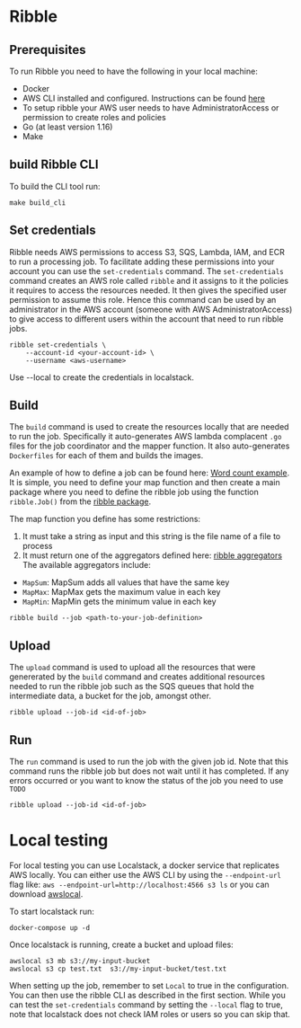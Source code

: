 # Ribble

## Prerequisites
To run Ribble you need to have the following in your local machine:

- Docker 
- AWS CLI installed and configured. Instructions can be found [here](https://docs.aws.amazon.com/cli/latest/userguide/cli-chap-getting-started.html)
- To setup ribble your AWS user needs to have AdministratorAccess or permission to create roles and policies
- Go (at least version 1.16)
- Make

## build Ribble CLI
To build  the CLI tool run:
```
make build_cli
```

## Set credentials

Ribble needs AWS permissions to access S3, SQS, Lambda, IAM, and ECR to run a processing job. To facilitate adding these permissions into your account you can use the `set-credentials` command.  The `set-credentials` command creates an AWS role called `ribble` and it assigns to it the policies it requires to access the resources needed. It then gives the specified user permission to assume this role. Hence this command can be used by an administrator in the AWS account (someone with AWS AdministratorAccess) to give access to different users within the account that need to run ribble jobs. 

```
ribble set-credentials \
    --account-id <your-account-id> \
    --username <aws-username>
```

Use --local to create the credentials in localstack.

## Build

The `build` command is used to create the resources locally that are needed to run the job. Specifically it auto-generates AWS lambda complacent `.go` files for the job coordinator and the mapper function. It also auto-generates `Dockerfiles` for each of them and builds the images.

An example of how to define a job can be found here: [Word count example](https://github.com/josenarvaezp/ribble/tree/main/examples/wordcount). It is simple, you need to define your map function and then create a main package where you need to define the ribble job using the function `ribble.Job()` from the [ribble package](https://github.com/josenarvaezp/ribble/tree/main/pkg/ribble/ribble.go). 

The map function you define has some restrictions:
1. It must take a string as input and this string is the file name of a file to process
2. It must return one of the aggregators defined here: [ribble aggregators](https://github.com/josenarvaezp/ribble/tree/main/pkg/aggregators/aggregators.go)
The available aggregators include:
- `MapSum`: MapSum adds all values that have the same key
- `MapMax`: MapMax gets the maximum value in each key
- `MapMin`: MapMin gets the minimum value in each key

```
ribble build --job <path-to-your-job-definition>
```

## Upload

The `upload` command is used to upload all the resources that were genererated by the `build` command and creates additional resources needed to run the ribble job such as the SQS queues that hold the intermediate data, a bucket for the job, amongst other. 

```
ribble upload --job-id <id-of-job>
```

## Run

The `run` command is used to run the job with the given job id. Note that this command runs the ribble job but does not wait until it has completed. If any errors occurred or you want to know the status of the job you need to use `TODO`

```
ribble upload --job-id <id-of-job>
```

# Local testing

For local testing you can use Localstack, a docker service that replicates AWS locally. You can either use the AWS CLI by using the `--endpoint-url` flag like: `aws --endpoint-url=http://localhost:4566 s3 ls` or you can download [awslocal](https://github.com/localstack/awscli-local).

To start localstack run:
```
docker-compose up -d
```

Once localstack is running, create a bucket and upload files:
```
awslocal s3 mb s3://my-input-bucket
awslocal s3 cp test.txt  s3://my-input-bucket/test.txt
```

When setting up the job, remember to set `Local` to true in the configuration. You can then use the ribble CLI as described in the first section. While you can test the `set-credentials` command by setting the `--local` flag to true, note that localstack does not check IAM roles or users so you can skip that.

